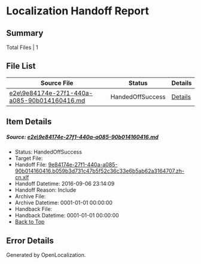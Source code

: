 # <a name='report-top'></a> Localization Handoff Report

## Summary
 Total Files | 1

## File List
 Source File | Status | Details 
 ----------- | ------ | ------- 
 [e2e\9e84174e-27f1-440a-a085-90b014160416.md](https://github.com/OpenLocalizationTestOrg/ol-test0/blob/9ad5068bc4b106c1298490a7f534c9f7171eecd0/e2e/9e84174e-27f1-440a-a085-90b014160416.md) | HandedOffSuccess | [Details](#7c760579d582189ca5d51b9da15d436e1cf7dd351)

## Item Details
##### <a name='7c760579d582189ca5d51b9da15d436e1cf7dd351'></a> Source: [e2e\9e84174e-27f1-440a-a085-90b014160416.md](https://github.com/OpenLocalizationTestOrg/ol-test0/blob/9ad5068bc4b106c1298490a7f534c9f7171eecd0/e2e/9e84174e-27f1-440a-a085-90b014160416.md)
* Status: HandedOffSuccess
* Target File: 
* Handoff File: [9e84174e-27f1-440a-a085-90b014160416.b059b3d731c47b5f52c36c33e6b5ab62a3164707.zh-cn.xlf](https://github.com/OpenLocalizationTestOrg/ol-test0-handoff/blob/3bfde9b3b8c155f9bc1bcf736924ba037582aab0/ol-handoff/OpenLocalizationTestOrg/ol-test0-zhcn/ci/ht/9e84174e-27f1-440a-a085-90b014160416.b059b3d731c47b5f52c36c33e6b5ab62a3164707.zh-cn.xlf)
* Handoff Datetime: 2016-09-06 23:14:09
* Handoff Reason: Include
* Archive File: 
* Archive Datetime: 0001-01-01 00:00:00
* Handback File: 
* Handback Datetime: 0001-01-01 00:00:00
* [Back to Top](#report-top)


## Error Details

Generated by OpenLocalization.
